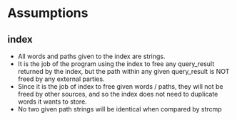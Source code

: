 
# Assumptions

## index
* All words and paths given to the index are strings.
* It is the job of the program using the index to free any query_result returned by the index,
  but the path within any given query_result is NOT freed by any external parties.
* Since it is the job of index to free given words / paths, they will not be freed by other sources,
  and so the index does not need to duplicate words it wants to store.
* No two given path strings will be identical when compared by strcmp
